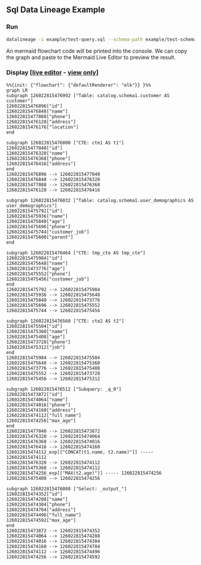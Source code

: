 ## Sql Data Lineage Example

### Run
```bash
datalineage -i example/test-query.sql --schema-path example/test-schema.json
```

An mermaid flowchart code will be printed into the console. We can copy the graph and paste to the Mermaid Live Editor to preview the result.

### Display [[live editor](https://mermaid.live/edit#pako:eNqFVtGOmzoQ_RWEtFIrpVnbGEPyUGnV27fbVuruQ9WlQg44CS1gCuberqL8e8fepmo9eJcn8Az2nDNnxnOKK12reBtfXZ2avjHb6FTE-1b_Xx3laIrYfddqL-fWfFR9rUY12tUiVu23Ij6fo_PVVdEfRjkco38_Fv007x4_KBOEsZymPBObDYvui_hO7lq1jSppZKsP66k6qk7SdTVPRndqjG5uo8t7EX8p-j-3yDcCdmhqbOA5GHrZKd-UkdyahqPukU1QZm2yrkc1Tdia2dNaDaE2undmAF_0AXw5IRbfm7u3gM4oapEYiuPhZBlDwkgAg0hEGAOnwsPggvRoi169eh15YSAKfScbEiITO4kcsYqcIMogcSR5ShjzpMayVp12PzbVZHlFiz4tabZhizSnm0QEaE5zlxp5wBbhhLeYgDTjHGwXzZZf9Q7_TuzGgxxVb57VERf8t45MN5SgJSelx1eMJ-fLQEWwJpLMKXsJaJqyIFCeiiWgvtws9X7-bZQoDcgJIkYJ8Z1s7Cg3aCeAgZKEnABPMAmQsj-LmbkMMEwXCZCfiFAxp5zky-QnGQuWeZpQm5gg58AvJoFwpAjkBIEibWCmSI5kghPDcqQXfBxlYc6p6wO38-77rMaHbVR-LwkiKc-WC5sTwQOUc0KD5QuNiYTvAE4d7fu5bcvFnZmriU7-KC8J9VNjOy3iCkCg5u87WUDoGsBOVKD7ADlRL8kWVql-DPdW4h_ev7m5e2Ho2gJcgcrdy0sA8wU2gify_nw-ct_JquxZJ8vlJah3N59eQCDAaSgOlgpUVugI9kSFk9xV-K1qVQUTT6lnM8ymRBlO0oDeGAn1V564trCst8z165DeuLtownpL3bX2lN6sthARidcPrbYwW16VW23hnbymYrWFnLKcI70hJ4CK8o-cAG-8iuG66WRTw4R6KvoI5k4Ds4F6HEGrh50ah7mHQbToz-AsZ6NvH_oq3ppxVqt41PPhePmYh1oa9U8jQRDd34tv68boMd7uZTvBYqslDLrx9hSbh8EOx4dmMrB9pft9c7Dr89jC8tGYYdpeX1vz-tCY47xbV7q7npraTs_H_zbiWjCRS5YokSUyTZK62tFNvmec7uuMUCZhhF7Fyp3_7nESdwP5CkaG_rPW3a-gzj8BvuAUxg) - [view only](https://mermaid.live/view#pako:eNqFVtGOmzoQ_RWEtFIrpVnbGEPyUGnV27fbVuruQ9WlQg44CS1gCuberqL8e8fepmo9eJcn8Az2nDNnxnOKK12reBtfXZ2avjHb6FTE-1b_Xx3laIrYfddqL-fWfFR9rUY12tUiVu23Ij6fo_PVVdEfRjkco38_Fv007x4_KBOEsZymPBObDYvui_hO7lq1jSppZKsP66k6qk7SdTVPRndqjG5uo8t7EX8p-j-3yDcCdmhqbOA5GHrZKd-UkdyahqPukU1QZm2yrkc1Tdia2dNaDaE2undmAF_0AXw5IRbfm7u3gM4oapEYiuPhZBlDwkgAg0hEGAOnwsPggvRoi169eh15YSAKfScbEiITO4kcsYqcIMogcSR5ShjzpMayVp12PzbVZHlFiz4tabZhizSnm0QEaE5zlxp5wBbhhLeYgDTjHGwXzZZf9Q7_TuzGgxxVb57VERf8t45MN5SgJSelx1eMJ-fLQEWwJpLMKXsJaJqyIFCeiiWgvtws9X7-bZQoDcgJIkYJ8Z1s7Cg3aCeAgZKEnABPMAmQsj-LmbkMMEwXCZCfiFAxp5zky-QnGQuWeZpQm5gg58AvJoFwpAjkBIEibWCmSI5kghPDcqQXfBxlYc6p6wO38-77rMaHbVR-LwkiKc-WC5sTwQOUc0KD5QuNiYTvAE4d7fu5bcvFnZmriU7-KC8J9VNjOy3iCkCg5u87WUDoGsBOVKD7ADlRL8kWVql-DPdW4h_ev7m5e2Ho2gJcgcrdy0sA8wU2gify_nw-ct_JquxZJ8vlJah3N59eQCDAaSgOlgpUVugI9kSFk9xV-K1qVQUTT6lnM8ymRBlO0oDeGAn1V564trCst8z165DeuLtownpL3bX2lN6sthARidcPrbYwW16VW23hnbymYrWFnLKcI70hJ4CK8o-cAG-8iuG66WRTw4R6KvoI5k4Ds4F6HEGrh50ah7mHQbToz-AsZ6NvH_oq3ppxVqt41PPhePmYh1oa9U8jQRDd34tv68boMd7uZTvBYqslDLrx9hSbh8EOx4dmMrB9pft9c7Dr89jC8tGYYdpeX1vz-tCY47xbV7q7npraTs_H_zbiWjCRS5YokSUyTZK62tFNvmec7uuMUCZhhF7Fyp3_7nESdwP5CkaG_rPW3a-gzj8BvuAUxg)]

```mermaid
%%{init: {"flowchart": {"defaultRenderer": "elk"}} }%%
graph LR
subgraph 126022815476992 ["Table: catalog.schema1.customer AS customer"]
126022815476896["id"]
126022815476848["name"]
126022815477088["phone"]
126022815476128["address"]
126022815476176["location"]
end

subgraph 126022815476800 ["CTE: cte1 AS t1"]
126022815477040["id"]
126022815476320["name"]
126022815476368["phone"]
126022815476416["address"]
end
126022815476896 --> 126022815477040
126022815476848 --> 126022815476320
126022815477088 --> 126022815476368
126022815476128 --> 126022815476416

subgraph 126022815476032 ["Table: catalog.schema1.user_demographics AS user_demographics"]
126022815475792["id"]
126022815475936["name"]
126022815475840["age"]
126022815475696["phone"]
126022815475744["customer_job"]
126022815475600["parent"]
end

subgraph 126022815476464 ["CTE: tmp_cte AS tmp_cte"]
126022815475984["id"]
126022815475648["name"]
126022815473776["age"]
126022815475552["phone"]
126022815475456["customer_job"]
end
126022815475792 --> 126022815475984
126022815475936 --> 126022815475648
126022815475840 --> 126022815473776
126022815475696 --> 126022815475552
126022815475744 --> 126022815475456

subgraph 126022815476560 ["CTE: cte2 AS t2"]
126022815475504["id"]
126022815475360["name"]
126022815475408["age"]
126022815473728["phone"]
126022815475312["job"]
end
126022815475984 --> 126022815475504
126022815475648 --> 126022815475360
126022815473776 --> 126022815475408
126022815475552 --> 126022815473728
126022815475456 --> 126022815475312

subgraph 126022815476512 ["Subquery: _q_0"]
126022815473872["id"]
126022815474064["name"]
126022815474016["phone"]
126022815474160["address"]
126022815474112["full_name"]
126022815474256["max_age"]
end
126022815477040 --> 126022815473872
126022815476320 --> 126022815474064
126022815476368 --> 126022815474016
126022815476416 --> 126022815474160
126022815474112_exp[["CONCAT(t1.name, t2.name)"]] ----- 126022815474112
126022815476320 --> 126022815474112
126022815475360 --> 126022815474112
126022815474256_exp[["MAX(t2.age)"]] ----- 126022815474256
126022815475408 --> 126022815474256

subgraph 126022815476080 ["Select: _output_"]
126022815474352["id"]
126022815474208["name"]
126022815474304["phone"]
126022815474784["address"]
126022815474496["full_name"]
126022815474592["max_age"]
end
126022815473872 --> 126022815474352
126022815474064 --> 126022815474208
126022815474016 --> 126022815474304
126022815474160 --> 126022815474784
126022815474112 --> 126022815474496
126022815474256 --> 126022815474592
```
